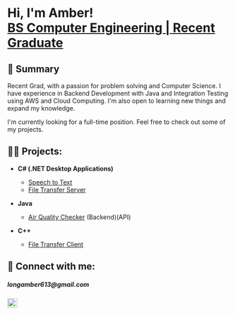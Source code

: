 <h1>Hi, I'm Amber! <br/><a href="https://github.com/LongAmber"> BS Computer Engineering | Recent Graduate  </a>
<h2>🌱 Summary </h2>

  Recent Grad, with a passion for problem solving and Computer Science. I have experience in Backend Development with Java and Integration Testing using AWS and Cloud Computing. I'm also open to learning new things and expand my knowledge.
 
  I'm currently looking for a full-time position. Feel free to check out some of my projects.
  
<h2>👨‍💻 Projects:</h2>

- <b>C# (.NET Desktop Applications)</b>
  - [Speech to Text](https://github.com/LongAmber/SpeechToText/)
  - [File Transfer Server](https://github.com/LongAmber/FTP_Server)
    
- <b>Java</b>
  - [Air Quality Checker](https://github.com/LongAmber/AirQualityChecker) (Backend)(API)

- <b>C++</b>
  - [File Transfer Client](https://github.com/LongAmber/FTP_Client)
    
<h2> 🤳 Connect with me:</h2> 
<h5>longamber613@gmail.com</h4>

[<img align="left" alt="AmberLong | LinkedIn" width="22px" src="https://cdn.jsdelivr.net/npm/simple-icons@v3/icons/linkedin.svg" />][linkedin]

[linkedin]: https://www.linkedin.com/in/amber-long686


<!--

**ButteredBisc/ButteredBisc** is a ✨ _special_ ✨ repository because its `README.md` (this file) appears on your GitHub profile.

Here are some ideas to get you started:

- 🔭 I’m currently working on ...
- 🌱 I’m currently learning ...
- 👯 I’m looking to collaborate on ...
- 🤔 I’m looking for help with ...
- 💬 Ask me about ...
- 📫 How to reach me: ...
- 😄 Pronouns: ...
- ⚡ Fun fact: ...
-->
